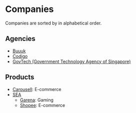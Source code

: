 # Companies

Companies are sorted by in alphabetical order.

## Agencies

- [Buuuk](https://buuuk.com)
- [Codigo](https://www.codigo.co)
- [GovTech (Government Technology Agency of Singapore)](https://www.tech.gov.sg)

## Products

- [Carousell](https://carousell.com): E-commerce
- [SEA](http://www.seagroup.com)
  - [Garena](https://www.garena.sg): Gaming
  - [Shopee](https://shopee.sg): E-commerce
